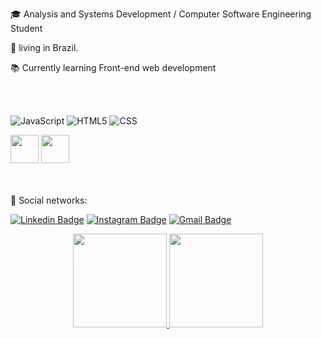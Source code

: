 :mortar_board: Analysis and Systems Development / Computer Software Engineering Student

:house_with_garden: living in Brazil.

:books: Currently learning Front-end web development

<br>
<br>

![JavaScript](https://img.shields.io/badge/-JavaScript-333333?style=flat&logo=javascript)
![HTML5](https://img.shields.io/badge/-HTML5-333333?style=flat&logo=HTML5)
![CSS](https://img.shields.io/badge/-CSS-333333?style=flat&logo=CSS3&logoColor=1572B6)

<div style="display: inline_block">
<img height="45em" src="https://cdn.jsdelivr.net/gh/devicons/devicon/icons/javascript/javascript-original.svg" />
<img height="45em" src="https://cdn.jsdelivr.net/gh/devicons/devicon/icons/css3/css3-plain-wordmark.svg" />
</div>
  
<br>
<br>

:envelope_with_arrow: Social networks: <p>
[![Linkedin Badge](https://img.shields.io/badge/-LinkedIn-blue?style=flat-square&logo=Linkedin&logoColor=white&link=https://www.linkedin.com/in/edsonvferreira/)](https://www.linkedin.com/in/edson-vferreira/) 
[![Instagram Badge](https://img.shields.io/badge/-Instagram-E1306C?style=flat-square&logo=instagram&logoColor=white&link=https://www.linkedin.com/in/edsonvferreira/)](https://www.instagram.com/edsonraines/) 
[![Gmail Badge](https://img.shields.io/badge/-Gmail-FF0000?style=flat-square&labelColor=FF0000&logo=gmail&logoColor=white&link=mailto:edson.vferreira90@gmail.com)](mailto:edson.vferreira90@gmail.com) 
</p>



<div align="center">
  <a href="https://github.com/ERaines">
  <img height="150em"src="https://github-readme-stats.vercel.app/api?username=ERaines&show_icons=true&theme=dark&include_all_commits=true&count_private=true"/>
  </a>
  <a href="https://github.com/ERaines?tab=repositories">
  <img height="150em"src="https://github-readme-stats.vercel.app/api/top-langs/?username=ERaines&layout=compact&langs_count=7&theme=dark"/>
</div>

